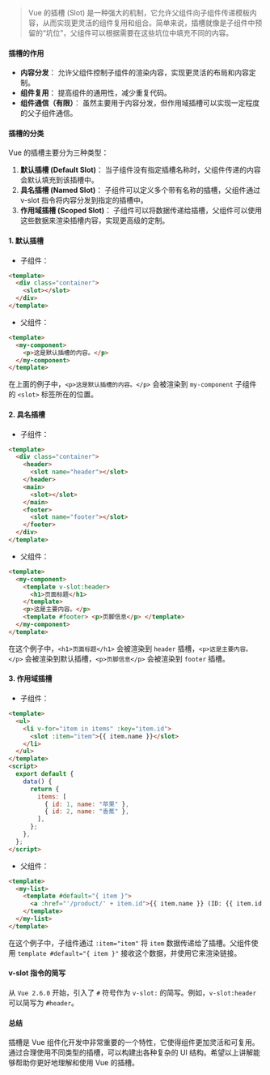 > Vue 的插槽 (Slot) 是一种强大的机制，它允许父组件向子组件传递模板内容，从而实现更灵活的组件复用和组合。简单来说，插槽就像是子组件中预留的“坑位”，父组件可以根据需要在这些坑位中填充不同的内容。

#### 插槽的作用

- **内容分发**： 允许父组件控制子组件的渲染内容，实现更灵活的布局和内容定制。
- **组件复用**： 提高组件的通用性，减少重复代码。
- **组件通信（有限）**： 虽然主要用于内容分发，但作用域插槽可以实现一定程度的父子组件通信。

#### 插槽的分类

Vue 的插槽主要分为三种类型：

1. **默认插槽 (Default Slot)**： 当子组件没有指定插槽名称时，父组件传递的内容会默认填充到该插槽中。
2. **具名插槽 (Named Slot)**： 子组件可以定义多个带有名称的插槽，父组件通过 v-slot 指令将内容分发到指定的插槽中。
3. **作用域插槽 (Scoped Slot)**： 子组件可以将数据传递给插槽，父组件可以使用这些数据来渲染插槽内容，实现更高级的定制。

#### 1. 默认插槽

- 子组件：

```html
<template>
  <div class="container">
    <slot></slot>
  </div>
</template>
```

- 父组件：

```html
<template>
  <my-component>
    <p>这是默认插槽的内容。</p>
  </my-component>
</template>
```

在上面的例子中，`<p>这是默认插槽的内容。</p>` 会被渲染到 `my-component` 子组件的 `<slot>` 标签所在的位置。

#### 2. 具名插槽

- 子组件：

```html
<template>
  <div class="container">
    <header>
      <slot name="header"></slot>
    </header>
    <main>
      <slot></slot>
    </main>
    <footer>
      <slot name="footer"></slot>
    </footer>
  </div>
</template>
```

- 父组件：

```html
<template>
  <my-component>
    <template v-slot:header>
      <h1>页面标题</h1>
    </template>
    <p>这是主要内容。</p>
    <template #footer> <p>页脚信息</p> </template>
  </my-component>
</template>
```

在这个例子中，`<h1>页面标题</h1>` 会被渲染到 `header` 插槽，`<p>这是主要内容。</p>` 会被渲染到默认插槽，`<p>页脚信息</p>` 会被渲染到 `footer` 插槽。

#### 3. 作用域插槽

- 子组件：

```html
<template>
  <ul>
    <li v-for="item in items" :key="item.id">
      <slot :item="item">{{ item.name }}</slot>
    </li>
  </ul>
</template>
<script>
  export default {
    data() {
      return {
        items: [
          { id: 1, name: "苹果" },
          { id: 2, name: "香蕉" },
        ],
      };
    },
  };
</script>
```

- 父组件：

```html
<template>
  <my-list>
    <template #default="{ item }">
      <a :href="'/product/' + item.id">{{ item.name }} (ID: {{ item.id }})</a>
    </template>
  </my-list>
</template>
```

在这个例子中，子组件通过 `:item="item"` 将 `item` 数据传递给了插槽。父组件使用 `template #default="{ item }"` 接收这个数据，并使用它来渲染链接。

#### v-slot 指令的简写

从 `Vue 2.6.0` 开始，引入了 `#` 符号作为 `v-slot:` 的简写。例如，`v-slot:header` 可以简写为 `#header`。

#### 总结

插槽是 Vue 组件化开发中非常重要的一个特性，它使得组件更加灵活和可复用。通过合理使用不同类型的插槽，可以构建出各种复杂的 UI 结构。希望以上讲解能够帮助你更好地理解和使用 Vue 的插槽。
